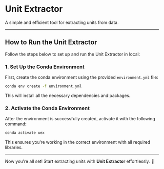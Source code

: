 # **Unit Extractor**

A simple and efficient tool for extracting units from data.

---

## **How to Run the Unit Extractor**

Follow the steps below to set up and run the Unit Extractor in local:

### 1. **Set Up the Conda Environment**

First, create the conda environment using the provided `environment.yml` file:

```bash
conda env create -f environment.yml
```

This will install all the necessary dependencies and packages.

### 2. **Activate the Conda Environment**

After the environment is successfully created, activate it with the following command:

```bash
conda activate uex
```

This ensures you're working in the correct environment with all required libraries.

---

Now you're all set! Start extracting units with **Unit Extractor** effortlessly. 🎉
